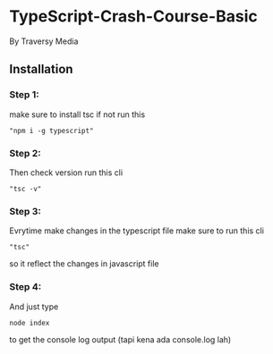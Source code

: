 # TypeScript-Crash-Course-Basic
 By Traversy Media

## Installation
### Step 1: 
make sure to install tsc if not run this 
```
"npm i -g typescript"
```

### Step 2: 
Then check version run this cli 
```
"tsc -v"
```

### Step 3: 
Evrytime make changes in the typescript file make sure to run this cli 
```
"tsc" 
```
so it reflect the changes in javascript file 

### Step 4: 
And just type
```
node index
```
to get the console log output (tapi kena ada console.log lah)
